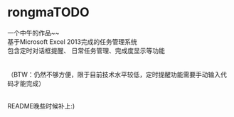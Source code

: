 # rongmaTODO
一个中午的作品~~<br/>
基于Microsoft Excel 2013完成的任务管理系统<br/>
包含定时对话框提醒、 日常任务管理、完成度显示等功能<br/>
<br/><br/>
（BTW：仍然不够方便，限于目前技术水平较低，定时提醒功能需要手动输入代码才能完成）<br/><br/>

README晚些时候补上:)<br/>


